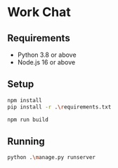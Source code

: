 # Work Chat


## Requirements
- Python 3.8 or above
- Node.js 16 or above 

## Setup
```bash
npm install
pip install -r .\requirements.txt
```

```bash
npm run build
```

## Running
```bash
python .\manage.py runserver
```